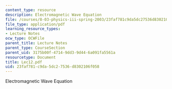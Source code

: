 ```yaml
---
content_type: resource
description: Electromagnetic Wave Equation
file: /courses/8-03-physics-iii-spring-2003/23faf781c9da5dc27536d8302106f058_Lec12.pdf
file_type: application/pdf
learning_resource_types:
- Lecture Notes
ocw_type: OCWFile
parent_title: Lecture Notes
parent_type: CourseSection
parent_uid: 3175b00f-4714-9dd3-9d44-6a091fa5561a
resourcetype: Document
title: Lec12.pdf
uid: 23faf781-c9da-5dc2-7536-d8302106f058
---
```

Electromagnetic Wave Equation

